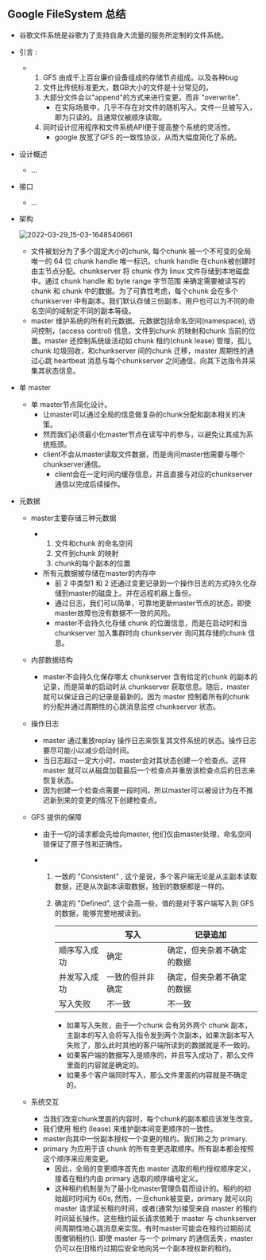 ## Google FileSystem 总结

- 谷歌文件系统是谷歌为了支持自身大流量的服务所定制的文件系统。

- 引言 :

  - 1.  GFS 由成千上百台廉价设备组成的存储节点组成。以及各种bug
    2.  文件比传统标准更大，数GB大小的文件是十分常见的。
    3. 大部分文件会以"append"的方式来进行变更，而非 "overwrite". 
       - 在实际场景中，几乎不存在对文件的随机写入。文件一旦被写入，即为只读的。且通常仅被顺序读取。
    4. 同时设计应用程序和文件系统API便于提高整个系统的灵活性。
       - google 放宽了GFS 的一致性协议，从而大幅度简化了系统。

- 设计概述

  - ...

- 接口

  - ...

- 架构

  ![2022-03-29_15-03-1648540661](/home/fan/Screenshots/2022-03-29_15-03-1648540661.jpg)

  - 文件被划分为了多个固定大小的chunk,  每个chunk 被一个不可变的全局唯一的 64 位 chunk handle 唯一标识。chunk handle 在chunk被创建时由主节点分配。chunkserver 将 chunk 作为 linux 文件存储到本地磁盘中。通过 chunk handle 和 byte range 字节范围 来确定需要被读写的chunk 和 chunk 中的数据。为了可靠性考虑，每个chunk 会在多个chunkserver 中有副本。我们默认存储三份副本，用户也可以为不同的命名空间的域制定不同的副本等级。
  - master 维护系统的所有的元数据。元数据包括命名空间(namespace), 访问控制，(access control) 信息，文件到chunk 的映射和chunk 当前的位置。master  还控制系统级活动如 chunk 租约(chunk lease) 管理，孤儿chunk 垃圾回收，和chunkserver  间的chunk 迁移，master 周期性的通过心跳 heartbeat 消息与每个chunkserver 之间通信，向其下达指令并采集其状态信息。

- 单 master

  - 单 master节点简化设计。
    - 让master可以通过全局的信息做复杂的chunk分配和副本相关的决策。
    - 然而我们必须最小化master节点在读写中的参与，以避免让其成为系统瓶颈。
    - client不会从master读取文件数据，而是询问master他需要与哪个chunkserver通信。
      - client会在一定时间内缓存信息，并且直接与对应的chunkserver通信以完成后续操作。

- 元数据

  - master主要存储三种元数据

    - 1. 文件和chunk 的命名空间
      2. 文件到chunk 的映射
      3. chunk的每个副本的位置
    - 所有元数据被存储在master的内存中
      - 前 2 中类型1 和 2 还通过变更记录到一个操作日志的方式持久化存储到master的磁盘上。并在远程机器上备份。
      - 通过日志，我们可以简单，可靠地更新master节点的状态，即使master故障也没有数据不一致的风险。
      - master不会持久化存储 chunk 的位置信息，而是在启动时和当chunkserver 加入集群时向 chunkserver 询问其存储的chunk  信息。

  - 内部数据结构

    - master不会持久化保存哪太 chunkserver 含有给定的chunk 的副本的记录，而是简单的启动时从 chunkserver  获取信息。随后，master 就可以保证自己的记录是最新的。因为 master 控制着所有的chunk 的分配并通过周期性的心跳消息监控 chunkserver 状态。

  - 操作日志

    - master 通过重放replay 操作日志来恢复其文件系统的状态。操作日志要尽可能小以减少启动时间。
    - 当日志超过一定大小时，master会对其状态创建一个检查点。这样 master 就可以从磁盘加载最后一个检查点并重放该检查点后的日志来恢复状态。
    - 因为创建一个检查点需要一段时间，所以master可以被设计为在不推迟新到来的变更的情况下创建检查点。

  - GFS 提供的保障

    - 由于一切的请求都会先给向master, 他们仅由master处理，命名空间锁保证了原子性和正确性。

    - 1. 一致的 "Consistent" , 这个是说，多个客户端无论是从主副本读取数据，还是从次副本读取数据，独到的数据都是一样的。

      2. 确定的 "Defined", 这个会高一些，值的是对于客户端写入到 GFS 的数据，能够完整地被读到。

         |              | 写入             | 记录追加                   |
         | ------------ | ---------------- | -------------------------- |
         | 顺序写入成功 | 确定             | 确定，但夹杂着不确定的数据 |
         | 并发写入成功 | 一致的但并非确定 | 确定，但夹杂着不确定的数据 |
         | 写入失败     | 不一致           | 不一致                     |

         - 如果写入失败，由于一个chunk 会有另外两个 chunk 副本，主副本的写入会将写入指令发到两个次副本，如果次副本写入失败了，那么此时其他的客户端所读到的数据就是不一致的。
         - 如果客户端的数据写入是顺序的，并且写入成功了，那么文件里面的内容就是确定的。
         - 如果多个客户端同时写入，那么文件里面的内容就是不确定的。

  - 系统交互

    - 当我们改变chunk里面的内容时，每个chunk的副本都应该发生改变。
    - 我们使用 租约 (lease) 来维护副本间变更顺序的一致性。
    - master向其中一份副本授权一个变更的租约。我们称之为 primary.
    - primary 为应用于该 chunk 的所有变更选取顺序。所有副本都会按照这个顺序来应用变更。
      - 因此，全局的变更顺序首先由 master 选取的租约授权顺序定义，接着在租约内由 primary 选取的顺序编号定义。
      - 这种租约机制是为了最小化master管理负载而设计的。租约的初始超时时间为 60s, 然而，一旦chunk被变更，primary 就可以向 master 请求延长租约时间，或者(通常为)接受来自 master 的租约时间延长操作。这些租约延长请求依赖于 master 与 chunkserver 间周期性地心跳消息来实现。有时master可能会在租约过期前试图撤销租约(). 即使 master 与一个 primary 的通信丢失，master 仍可以在旧租约过期后安全地向另一个副本授权新的租约。